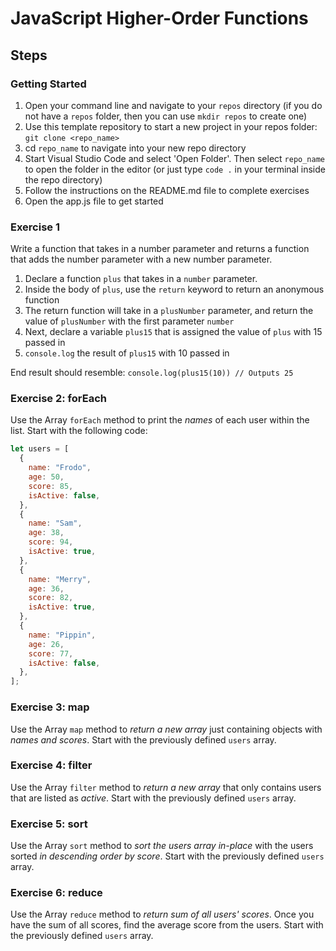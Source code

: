 # JavaScript Higher-Order Functions

## Steps

### Getting Started

1. Open your command line and navigate to your `repos` directory (if you do not have a `repos` folder, then you can use `mkdir repos` to create one)
2. Use this template repository to start a new project in your repos folder: `git clone <repo_name>`
3. cd `repo_name` to navigate into your new repo directory
4. Start Visual Studio Code and select 'Open Folder'. Then select `repo_name` to open the folder in the editor (or just type `code .` in your terminal inside the repo directory)
5. Follow the instructions on the README.md file to complete exercises
6. Open the app.js file to get started

### Exercise 1

Write a function that takes in a number parameter and returns a function that adds the number parameter with a new number parameter.

1. Declare a function `plus` that takes in a `number` parameter.
2. Inside the body of `plus`, use the `return` keyword to return an anonymous function
3. The return function will take in a `plusNumber` parameter, and return the value of `plusNumber` with the first parameter `number`
4. Next, declare a variable `plus15` that is assigned the value of `plus` with 15 passed in
5. `console.log` the result of `plus15` with 10 passed in

End result should resemble: `console.log(plus15(10)) // Outputs 25`

### Exercise 2: forEach

Use the Array `forEach` method to print the _names_ of each user within the list. Start with the following code:

```js
let users = [
  {
    name: "Frodo",
    age: 50,
    score: 85,
    isActive: false,
  },
  {
    name: "Sam",
    age: 38,
    score: 94,
    isActive: true,
  },
  {
    name: "Merry",
    age: 36,
    score: 82,
    isActive: true,
  },
  {
    name: "Pippin",
    age: 26,
    score: 77,
    isActive: false,
  },
];
```

### Exercise 3: map

Use the Array `map` method to _return a new array_ just containing objects with _names and scores_. Start with the previously defined `users` array.

### Exercise 4: filter

Use the Array `filter` method to _return a new array_ that only contains users that are listed as _active_. Start with the previously defined `users` array.

### Exercise 5: sort

Use the Array `sort` method to _sort the users array in-place_ with the users sorted _in descending order by score_. Start with the previously defined `users` array.

### Exercise 6: reduce

Use the Array `reduce` method to _return sum of all users' scores_. Once you have the sum of all scores, find the average score from the users. Start with the previously defined `users` array. 
